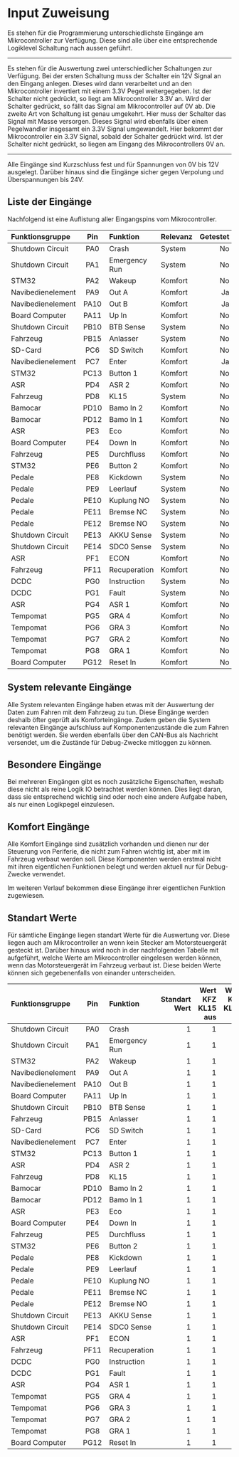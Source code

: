 # **Input Zuweisung**

Es stehen für die Programmierung unterschiedlichste Eingänge am Mikrocontroller zur
Verfügung. Diese sind alle über eine entsprechende Logiklevel Schaltung nach aussen
geführt.

---

Es stehen für die Auswertung zwei unterschiedlicher Schaltungen zur Verfügung.
Bei der ersten Schaltung muss der Schalter ein 12V Signal an den Eingang anlegen.
Dieses wird dann verarbeitet und an den Mikrocontroller invertiert mit einem 3.3V Pegel
weitergegeben. Ist der Schalter nicht gedrückt, so liegt am Mikrocontroller 3.3V an. Wird
der Schalter gedrückt, so fällt das Signal am Mikrocontroller auf 0V ab. Die zweite Art
von Schaltung ist genau umgekehrt. Hier muss der Schalter das Signal mit Masse versorgen.
Dieses Signal wird ebenfalls über einen Pegelwandler insgesamt ein 3.3V Signal umgewandelt.
Hier bekommt der Mikrocontroller ein 3.3V Signal, sobald der Schalter gedrückt wird.
Ist der Schalter nicht gedrückt, so liegen am Eingang des Mikrocontrollers 0V an.

---

Alle Eingänge sind Kurzschluss fest und für Spannungen von 0V bis 12V ausgelegt. Darüber
hinaus sind die Eingänge sicher gegen Verpolung und Überspannungen bis 24V.


## Liste der Eingänge

Nachfolgend ist eine Auflistung aller Eingangspins vom Mikrocontroller.

| Funktionsgruppe | Pin | Funktion | Relevanz | Getestet |
|:--------------- |:---:|:-------- |:-------- | --------:|
| Shutdown Circuit | PA0 | Crash | System | No |
| Shutdown Circuit | PA1 | Emergency Run | System | No |
| STM32 | PA2 | Wakeup | Komfort | No |
| Navibedienelement | PA9 | Out A | Komfort | Ja |
| Navibedienelement | PA10 | Out B | Komfort | Ja |
| Board Computer | PA11 | Up In | Komfort | No |
| Shutdown Circuit | PB10 | BTB Sense | System | No |
| Fahrzeug | PB15 | Anlasser | System | No |
| SD-Card | PC6 | SD Switch | Komfort | No |
| Navibedienelement | PC7 | Enter | Komfort | Ja |
| STM32 | PC13 | Button 1 | Komfort | No |
| ASR | PD4 | ASR 2 | Komfort | No |
| Fahrzeug | PD8 | KL15 | System | No |
| Bamocar | PD10 | Bamo In 2 | Komfort | No |
| Bamocar | PD12 | Bamo In 1 | Komfort | No |
| ASR | PE3 | Eco | Komfort | No |
| Board Computer | PE4 | Down In | Komfort | No |
| Fahrzeug | PE5 | Durchfluss | Komfort | No |
| STM32 | PE6 | Button 2 | Komfort | No |
| Pedale | PE8 | Kickdown | System | No |
| Pedale | PE9 | Leerlauf | System | No |
| Pedale | PE10 | Kuplung NO | System | No |
| Pedale | PE11 | Bremse NC | System | No |
| Pedale | PE12 | Bremse NO | System | No |
| Shutdown Circuit | PE13 | AKKU Sense | System | No |
| Shutdown Circuit | PE14 | SDC0 Sense | System | No |
| ASR | PF1 | ECON | Komfort | No |
| Fahrzeug | PF11 | Recuperation | Komfort | No |
| DCDC | PG0 | Instruction | System | No |
| DCDC | PG1 | Fault | System | No |
| ASR | PG4 | ASR 1 | Komfort | No |
| Tempomat | PG5 | GRA 4 | Komfort | No |
| Tempomat | PG6 | GRA 3 | Komfort | No |
| Tempomat | PG7 | GRA 2 | Komfort | No |
| Tempomat | PG8 | GRA 1 | Komfort | No |
| Board Computer | PG12 | Reset In | Komfort | No |


## System relevante Eingänge

Alle System relevanten Eingänge haben etwas mit der Auswertung der Daten zum Fahren mit
dem Fahrzeug zu tun. Diese Eingänge werden deshalb öfter geprüft als Komforteingänge.
Zudem geben die System relevanten Eingänge aufschluss auf Komponentenzustände die zum
Fahren benötigt werden. Sie werden ebenfalls über den CAN-Bus als Nachricht versendet,
um die Zustände für Debug-Zwecke mitloggen zu können.


## Besondere Eingänge

Bei mehreren Eingängen gibt es noch zusätzliche Eigenschaften, weshalb diese nicht als
reine Logik IO betrachtet werden können. Dies liegt daran, dass sie entsprechend wichtig
sind oder noch eine andere Aufgabe haben, als nur einen Logikpegel einzulesen.


## Komfort Eingänge

Alle Komfort Eingänge sind zusätzlich vorhanden und dienen nur der Steuerung von Periferie,
die nicht zum Fahren wichtig ist, aber mit im Fahrzeug verbaut werden soll. Diese Komponenten
werden erstmal nicht mit ihren eigentlichen Funktionen belegt und werden aktuell nur für
Debug-Zwecke verwendet.

Im weiteren Verlauf bekommen diese Eingänge ihrer eigentlichen Funktion zugewiesen.

## Standart Werte

Für sämtliche Eingänge liegen standart Werte für die Auswertung vor. Diese liegen auch am
Mikrocontroller an wenn kein Stecker am Motorsteuergerät gesteckt ist. Darüber hinaus
wird noch in der nachfolgenden Tabelle mit aufgeführt, welche Werte am Mikrocontroller
eingelesen werden können, wenn das Motorsteuergerät im Fahrzeug verbaut ist. Diese beiden
Werte können sich gegebenenfalls von einander unterscheiden.

| Funktionsgruppe | Pin | Funktion | Standart Wert | Wert KFZ KL15 aus| Wert KFZ KL15 an |
|:--------------- |:---:|:-------- | -------------:| ----------------:| ----------------:|
| Shutdown Circuit | PA0 | Crash | 1 | 1 | 1 |
| Shutdown Circuit | PA1 | Emergency Run | 1 | 1 | 1 |
| STM32 | PA2 | Wakeup | 1 | 1 | 1 |
| Navibedienelement | PA9 | Out A | 1 | 1 | 1 |
| Navibedienelement | PA10 | Out B | 1 | 1 | 1 |
| Board Computer | PA11 | Up In | 1 | 1 | 1 |
| Shutdown Circuit | PB10 | BTB Sense | 1 | 1 | 1 |
| Fahrzeug | PB15 | Anlasser | 1 | 1 | 1 |
| SD-Card | PC6 | SD Switch | 1 | 1 | 1 |
| Navibedienelement | PC7 | Enter | 1 | 1 | 1 |
| STM32 | PC13 | Button 1 | 1 | 1 | 1 |
| ASR | PD4 | ASR 2 | 1 | 1 | 1 |
| Fahrzeug | PD8 | KL15 | 1 | 1 | 1 |
| Bamocar | PD10 | Bamo In 2 | 1 | 1 | 1 |
| Bamocar | PD12 | Bamo In 1 | 1 | 1 | 1 |
| ASR | PE3 | Eco | 1 | 1 | 1 |
| Board Computer | PE4 | Down In | 1 | 1 | 1 |
| Fahrzeug | PE5 | Durchfluss | 1 | 1 | 1 |
| STM32 | PE6 | Button 2 | 1 | 1 | 1 |
| Pedale | PE8 | Kickdown | 1 | 1 | 1 |
| Pedale | PE9 | Leerlauf | 1 | 1 | 1 |
| Pedale | PE10 | Kuplung NO | 1 | 1 | 1 |
| Pedale | PE11 | Bremse NC | 1 | 1 | 1 |
| Pedale | PE12 | Bremse NO | 1 | 1 | 1 |
| Shutdown Circuit | PE13 | AKKU Sense | 1 | 1 | 1 |
| Shutdown Circuit | PE14 | SDC0 Sense | 1 | 1 | 1 |
| ASR | PF1 | ECON | 1 | 1 | 1 |
| Fahrzeug | PF11 | Recuperation | 1 | 1 | 1 |
| DCDC | PG0 | Instruction | 1 | 1 | 1 |
| DCDC | PG1 | Fault | 1 | 1 | 1 |
| ASR | PG4 | ASR 1 | 1 | 1 | 1 |
| Tempomat | PG5 | GRA 4 | 1 | 1 | 1 |
| Tempomat | PG6 | GRA 3 | 1 | 1 | 1 |
| Tempomat | PG7 | GRA 2 | 1 | 1 | 1 |
| Tempomat | PG8 | GRA 1 | 1 | 1 | 1 |
| Board Computer | PG12 | Reset In | 1 | 1 | 1 |